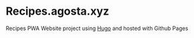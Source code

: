 # Recipes.agosta.xyz

Recipes PWA Website project using [Hugo](https://gohugo.io/) and hosted with Github Pages
